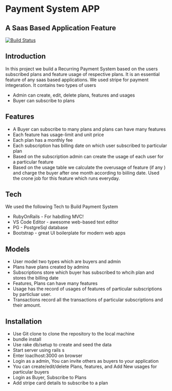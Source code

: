 # Payment System APP
## A Saas Based Application Feature



[![Build Status](https://travis-ci.org/joemccann/dillinger.svg?branch=master)](https://travis-ci.org/joemccann/dillinger)
## Introduction
In this project we build a Recurring Payment System based on the users subscribed plans and feature usage of respective plans. It is an essential feature of any saas based applications. We used stripe for payment integeration. It contains two types of users

- Admin can create, edit, delete plans, features and usages
- Buyer can subscribe to plans
## Features

- A Buyer can subscribe to many plans and plans can have many features
- Each feature has usage-limit and unit price
- Each plan has a monthly fee
- Each subscription has billing date on which user subscribed to particular plan
- Based on the subscription admin can create the usage of each user for a particular feature
- Based on the usage table we calculate the overusage of feature (if any ) and charge the buyer after one month according to biiling date. Used the crone job for this feature which runs everyday.




## Tech

We used the following Tech to Build Payment System

- RubyOnRails - For habdling MVC!
- VS Code Editor - awesome web-based text editor
- PG - PostgreSql database
-  Bootstrap - great UI boilerplate for modern web apps





## Models
- User model two types which are buyers and admin
- Plans have plans created by admins
- Subscriptions store which buyer has subscribed to whcih plan and stores the billing date
- Features, Plans can have many features
- Usage has the record of usages of features of particular subscriptions by particluar user.
- Transactions record all the transactions of particular subscriptions and their amount.

## Installation

- Use Git clone to clone the repository to the local machine
- bundle install
-    Use rake db/setup to create and seed the data
 -   Start server using rails s
 -  Enter loaclhost:3000 on browser
 -   Login as a admin, You can invite others as buyers to your application
 -   You can create/edit/delete Plans, features, and Add New usages for particular buyers
 -   Login as Buyer, Subscribe to Plans
 -   Add stripe card details to subscribe to a plan

